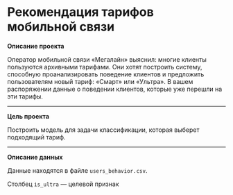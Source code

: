 # Рекомендация тарифов мобильной связи

**Описание проекта**

Оператор мобильной связи «Мегалайн» выяснил: многие клиенты пользуются архивными тарифами. Они хотят построить систему, способную проанализировать поведение клиентов и предложить пользователям новый тариф: «Смарт» или «Ультра». В вашем распоряжении данные о поведении клиентов, которые уже перешли на эти тарифы.

---
**Цель проекта**

Построить модель для задачи классификации, которая выберет подходящий тариф.

---
**Описание данных**

Данные находятся в файле `users_behavior.csv`.

Столбец `is_ultra` — целевой признак
